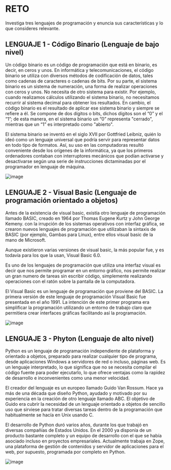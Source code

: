 # RETO
Investiga tres lenguajes de programación y enuncia sus características y lo que consideres relevante.

## LENGUAJE 1 -  Código Binario (Lenguaje de bajo nivel)

Un código binario es un código de programación que está en binario, es decir, en ceros y unos. En informática y telecomunicaciones, el código binario se utiliza con diversos métodos de codificación de datos, tales como cadenas de caracteres o cadenas de bits. Por su parte, el sistema binario es un sistema de numeración, una forma de realizar operaciones con ceros y unos. No necesita de otro sistema para existir. Por ejemplo, cuando realizamos cálculos utilizando el sistema binario, no necesitamos recurrir al sistema decimal para obtener los resultados. En cambio, el código binario es el resultado de aplicar ese sistema binario y siempre se refiere a él. Se compone de dos dígitos o bits, dichos dígitos son el “0” y el “1”; de esta manera, en el sistema binario un “0” representa "cerrado", mientras que un “1” es interpretado como "abierto".

El sistema binario se inventó en el siglo XVII por Gottfried Leibniz, quién lo ideó como un lenguaje universal que podría servir para representar datos en todo tipo de formatos. Así, su uso en las computadoras resultó conveniente desde los orígenes de la informática, ya que los primeros ordenadores contaban con interruptores mecánicos que podían activarse y desactivarse según una serie de instrucciones dictaminadas por el programador en lenguaje de máquina. 

![image](https://user-images.githubusercontent.com/103210431/162494782-ea9b4f5f-21fe-4b57-972a-78275831d0a4.png)


## LENGUAJE 2  - Visual Basic (Lenguaje de programación orientado a objetos)

Antes de la existencia de visual basic, existía otro lenguaje de programación llamado BASIC, creado en 1964 por Thomas Eugene Kurtz y John George Kemeny. con la irrupción de los sistemas operativos con interfaz gráfica, se crearon nuevos lenguajes de programación que utilizaban la sintaxis de BASIC (por ejemplo, Gambas para Linux), entre ellos visual basic de la mano de Microsoft.

Aunque existieron varias versiones de visual basic, la más popular fue, y es todavía para los que la usan, Visual Basic 6.0. 

Es uno de los lenguajes de programación que utiliza una interfaz visual es decir que nos permite programar en un entorno gráfico, nos permite realizar un gran numero de tareas sin escribir código, simplemente realizando operaciones con el ratón sobre la pantalla de la computadora.

El Visual Basic es un lenguaje de programación que proviene del BASIC. La primera versión de este lenguaje de programación Visual Basic fue presentada en el año 1991. La intención de este primer programa era simplificar la programación utilizando un entorno de trabajo claro que permitiera crear interfaces gráficas facilitando así la programación.


![image](https://user-images.githubusercontent.com/103210431/162495319-e93e48ec-1672-4cc5-80dc-fcd64919ff87.png)


## LENGUAJE 3  - Phyton (Lenguaje de alto nivel)

Python es un lenguaje de programación independiente de plataforma y orientado a objetos, preparado para realizar cualquier tipo de programa, desde aplicaciones Windows a servidores de red o incluso, páginas web. Es un lenguaje interpretado, lo que significa que no se necesita compilar el código fuente para poder ejecutarlo, lo que ofrece ventajas como la rapidez de desarrollo e inconvenientes como una menor velocidad.

El creador del lenguaje es un europeo llamado Guido Van Rossum. Hace ya más de una década que diseño Python, ayudado y motivado por su experiencia en la creación de otro lenguaje llamado ABC. El objetivo de Guido era cubrir la necesidad de un lenguaje orientado a objetos de sencillo uso que sirviese para tratar diversas tareas dentro de la programación que habitualmente se hacía en Unix usando C.

El desarrollo de Python duró varios años, durante los que trabajó en diversas compañías de Estados Unidos. En el 2000 ya disponía de un producto bastante completo y un equipo de desarrollo con el que se había asociado incluso en proyectos empresariales. Actualmente trabaja en Zope, una plataforma de gestión de contenidos y servidor de aplicaciones para el web, por supuesto, programada por completo en Python.

![image](https://user-images.githubusercontent.com/103210431/162497154-7803ef3b-a475-4b2d-a497-6cb745c59720.png)


